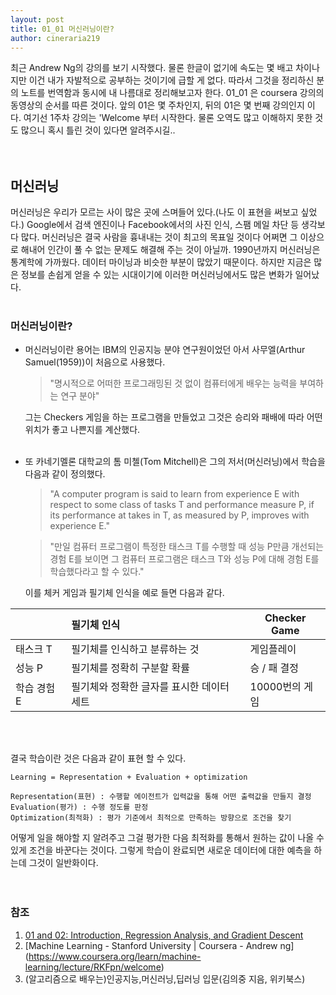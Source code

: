 ```yaml
---
layout: post
title: 01_01 머신러닝이란?
author: cineraria219
---
```



 최근 Andrew Ng의 강의를 보기 시작했다. 물론 한글이 없기에 속도는 몇 배고 차이나지만 이건 내가 자발적으로 공부하는 것이기에 급할 게 없다. 따라서 그것을 정리하신 분의 노트를 번역함과 동시에 내 나름대로 정리해보고자 한다. 01_01 은 coursera 강의의 동영상의 순서를 따른 것이다. 앞의 01은 몇 주차인지, 뒤의 01은 몇 번째 강의인지 이다. 여기선 1주차 강의는 'Welcome 부터 시작한다. 물론 오역도 많고 이해하지 못한 것도 많으니 혹시 틀린 것이 있다면 알려주시길..
<br />
<br />
<br />

## 머신러닝
 머신러닝은 우리가 모르는 사이 많은 곳에 스며들어 있다.(나도 이 표현을 써보고 싶었다.) Google에서 검색 엔진이나 Facebook에서의 사진 인식, 스팸 메일 차단 등 생각보다 많다. 머신러닝은 결국 사람을 흉내내는 것이 최고의 목표일 것이다 어쩌면 그 이상으로 해내어 인간이 풀 수 없는 문제도 해결해 주는 것이 아닐까. 1990년까지 머신러닝은 통계학에 가까웠다. 데이터 마이닝과 비슷한 부분이 많았기 때문이다. 하지만 지금은 많은 정보를 손쉽게 얻을 수 있는 시대이기에 이러한 머신러닝에서도 많은 변화가 일어났다.<br /><br />


### 머신러닝이란?
* 머신러닝이란 용어는 IBM의 인공지능 분야 연구원이었던 아서 사무엘(Arthur Samuel(1959))이 처음으로 사용했다.

  >"명시적으로 어떠한 프로그래밍된 것 없이 컴퓨터에게 배우는 능력을 부여하는 연구 분야"

     그는 Checkers 게임을 하는 프로그램을 만들었고 그것은 승리와 패배에 따라 어떤 위치가 좋고 나쁜지를 계산했다.<br /><br />



* 또 카네기멜론 대학교의 톰 미첼(Tom Mitchell)은 그의 저서(머신러닝)에서 학습을 다음과 같이 정의했다.

     >"A computer program is said to learn from experience E with respect to some class of tasks T and performance measure P, if its performance at takes in T, as measured by P, improves with experience E."

     >"만일 컴퓨터 프로그램이 특정한 태스크 T를 수행할 때 성능 P만큼 개선되는 경험 E를 보이면 그 컴퓨터 프로그램은 태스크 T와 성능 P에 대해 경험 E를 학습했다라고 할 수 있다."<br />

     이를 체커 게임과 필기체 인식을 예로 들면 다음과 같다.


|  | 필기체 인식 | Checker Game |
| ------------- |:-------------| ----- |
| 태스크 T | 필기체를 인식하고 분류하는 것 | 게임플레이 |
| 성능 P | 필기체를 정확히 구분할 확률 | 승 / 패 결정 |
| 학습 경험 E | 필기체와 정확한 글자를 표시한 데이터 세트 | 10000번의 게임 |


<br /><br />


결국 학습이란 것은 다음과 같이 표현 할 수 있다.

```
Learning = Representation + Evaluation + optimization

Representation(표현) : 수행할 에이전트가 입력값을 통해 어떤 출력값을 만들지 결정
Evaluation(평가) : 수행 정도를 판정
Optimization(최적화) : 평가 기준에서 최적으로 만족하는 방향으로 조건을 찾기
```

어떻게 일을 해야할 지 알려주고 그걸 평가한 다음 최적화를 통해서 원하는 값이 나올 수 있게 조건을 바꾼다는 것이다. 그렇게 학습이 완료되면 새로운 데이터에 대한 예측을 하는데 그것이 일반화이다.<br /><br /><br />




### 참조
1. [01 and 02: Introduction, Regression Analysis, and Gradient Descent](http://www.holehouse.org/mlclass/01_02_Introduction_regression_analysis_and_gr.html)
2. [Machine Learning - Stanford University | Coursera - Andrew ng]
(https://www.coursera.org/learn/machine-learning/lecture/RKFpn/welcome)
3. (알고리즘으로 배우는)인공지능,머신러닝,딥러닝 입문(김의중 지음, 위키북스)

